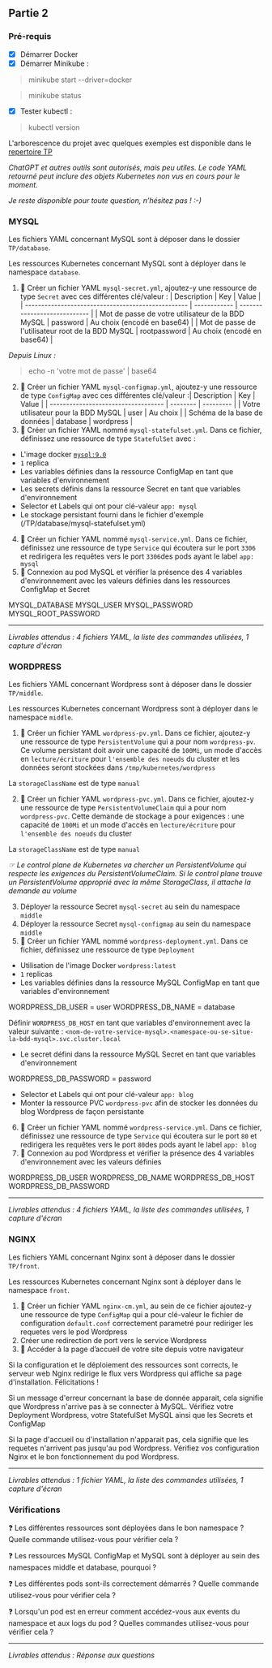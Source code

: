 ## Partie 2

### Pré-requis

- [X] Démarrer Docker
- [X] Démarrer Minikube :

> minikube start --driver=docker

> minikube status

- [X] Tester kubectl :

> kubectl version

L'arborescence du projet avec quelques exemples est disponible dans le [repertoire TP](https://gitlab.com/aurelienburet1/kubernetes/-/tree/main/TP?ref_type=heads)

*ChatGPT et autres outils sont autorisés, mais peu utiles. Le code YAML retourné peut inclure des objets Kubernetes non vus en cours pour le moment.*

*Je reste disponible pour toute question, n’hésitez pas ! :-)*

### MYSQL

Les fichiers YAML concernant MySQL sont à déposer dans le dossier `TP/database`.

Les ressources Kubernetes concernant MySQL sont à déployer dans le namespace `database`.

1. 📄 Créer un fichier YAML          `mysql-secret.yml`, ajoutez-y une ressource de type `Secret` avec ces différentes clé/valeur : | Description                                        | Key          | Value                        |
   | -------------------------------------------------- | ------------ | ---------------------------- |
   | Mot de passe de votre utilisateur de la BDD MySQL  | password     | Au choix (encodé en base64) |
   | Mot de passe de l'utilisateur root de la BDD MySQL | rootpassword | Au choix (encodé en base64) |

*Depuis Linux :*

> echo -n 'votre mot de passe' | base64

2. 📄 Créer un fichier YAML    `mysql-configmap.yml`, ajoutez-y une ressource de type `ConfigMap` avec ces différentes clé/valeur :| Description                         | Key      | Value     |
   | ----------------------------------- | -------- | --------- |
   | Votre utilisateur pour la BDD MySQL | user     | Au choix  |
   | Schéma de la base de données      | database | wordpress |
3. 📄 Créer un fichier YAML nommé `mysql-statefulset.yml`. Dans ce fichier, définissez une ressource de type `StatefulSet` avec :

- L'image docker [`mysql:9.0`](https://hub.docker.com/_/mysql#:~:text=tag%20%2D%2Dverbose%20%2D%2Dhelp-,Environment%20Variables,-When%20you%20start)
- `1` replica
- Les variables définies dans la ressource ConfigMap en tant que variables d'environnement
- Les secrets définis dans la ressource Secret en tant que variables d'environnement
- Selector et Labels qui ont pour clé-valeur `app: mysql`
- Le stockage persistant fourni dans le fichier d'exemple (/TP/database/mysql-statefulset.yml)

4. 📄 Créer un fichier YAML nommé `mysql-service.yml`. Dans ce fichier, définissez une ressource de type `Service` qui écoutera sur le port `3306` et redirigera les requêtes vers le port `3306`des pods ayant le label `app: mysql`
5. 📸 Connexion au pod MySQL et vérifier la présence des 4 variables d'environnement avec les valeurs définies dans les ressources ConfigMap et Secret

MYSQL_DATABASE
MYSQL_USER
MYSQL_PASSWORD
MYSQL_ROOT_PASSWORD

---

*Livrables attendus : 4 fichiers YAML, la liste des commandes utilisées, 1 capture d'écran*

### WORDPRESS

Les fichiers YAML concernant Wordpress sont à déposer dans le dossier `TP/middle`.

Les ressources Kubernetes concernant Wordpress sont à déployer dans le namespace `middle`.

1. 📄 Créer un fichier YAML `wordpress-pv.yml`.
   Dans ce fichier, ajoutez-y une ressource de type `PersistentVolume` qui a pour nom `wordpress-pv`. Ce volume persistant doit avoir une capacité de `100Mi`, un mode d'accès en `lecture/écriture` pour `l'ensemble des noeuds` du cluster et les données seront stockées dans `/tmp/kubernetes/wordpress`

La `storageClassName` est de type `manual`

2. 📄 Créer un fichier YAML `wordpress-pvc.yml`.
   Dans ce fichier, ajoutez-y une ressource de type `PersistentVolumeClaim` qui a pour nom `wordpress-pvc`. Cette demande de stockage a pour exigences : une capacité de `100Mi` et un mode d'accès en `lecture/écriture` pour `l'ensemble des noeuds` du cluster

La `storageClassName` est de type `manual`

*☞ Le control plane de Kubernetes va chercher un PersistentVolume qui respecte les exigences du PersistentVolumeClaim. Si le control plane trouve un PersistentVolume approprié avec la même StorageClass, il attache la demande au 	volume*

3. Déployer la ressource Secret `mysql-secret` au sein du namespace `middle`
4. Déployer la ressource Secret `mysql-configmap` au sein du namespace `middle`
5. 📄 Créer un fichier YAML nommé `wordpress-deployment.yml`. Dans ce fichier, définissez une ressource de type `Deployment`

- Utilisation de l'image Docker `wordpress:latest`
- `1` replicas
- Les variables définies dans la ressource MySQL ConfigMap en tant que variables d'environnement

WORDPRESS_DB_USER = user
WORDPRESS_DB_NAME = database

Définir `WORDPRESS_DB_HOST` en tant que variables d'environnement avec la valeur suivante : `<nom-de-votre-service-mysql>.<namespace-ou-se-situe-la-bdd-mysql>.svc.cluster.local`

- Le secret défini dans la ressource MySQL Secret en tant que variables d'environnement

WORDPRESS_DB_PASSWORD = password

- Selector et Labels qui ont pour clé-valeur `app: blog`
- Monter la ressource PVC `wordpress-pvc` afin de stocker les données du blog Wordpress de façon persistante

6. 📄 Créer un fichier YAML nommé `wordpress-service.yml`. Dans ce fichier, définissez une ressource de type `Service` qui écoutera sur le port `80` et redirigera les requêtes vers le port `80`des pods ayant le label `app: blog`
7. 📸 Connexion au pod Wordpress et vérifier la présence des 4 variables d'environnement avec les valeurs définies

WORDPRESS_DB_USER
WORDPRESS_DB_NAME
WORDPRESS_DB_HOST
WORDPRESS_DB_PASSWORD

---

*Livrables attendus : 4 fichiers YAML, la liste des commandes utilisées, 1 capture d'écran*

### NGINX

Les fichiers YAML concernant Nginx sont à déposer dans le dossier `TP/front`.

Les ressources Kubernetes concernant Nginx sont à déployer dans le namespace `front`.

1. 📄 Créer un fichier YAML `nginx-cm.yml`, au sein de ce fichier ajoutez-y une ressource de type `ConfigMap` qui a pour clé-valeur le fichier de configuration `default.conf` correctement parametré pour rediriger les requetes vers le pod Wordpress
2. Créer une redirection de port vers le service Wordpress
3. 📸 Accéder à la page d’accueil de votre site depuis votre navigateur

Si la configuration et le déploiement des ressources sont corrects, le serveur web Nginx redirige le flux vers Wordpress qui affiche sa page d'installation. Félicitations !

Si un message d'erreur concernant la base de donnée apparait, cela signifie que Wordpress n'arrive pas à se connecter à MySQL. Vérifiez votre Deployment Wordpress, votre StatefulSet MySQL ainsi que les Secrets et ConfigMap

Si la page d'accueil ou d'installation n'apparait pas, cela signifie que les requetes n'arrivent pas jusqu'au pod Wordpress. Vérifiez vos configuration Nginx et le bon fonctionnement du pod Wordpress.

---

*Livrables attendus : 1 fichier YAML, la liste des commandes utilisées, 1 capture d'écran*

### Vérifications

❓ Les différentes ressources sont déployées dans le bon namespace ? Quelle commande utilisez-vous pour vérifier cela ?

❓ Les ressources MySQL ConfigMap et MySQL sont à déployer au sein des namespaces middle et database, pourquoi ?

❓ Les différentes pods sont-ils correctement démarrés ? Quelle commande utilisez-vous pour vérifier cela ?

❓ Lorsqu'un pod est en erreur comment accédez-vous aux events du namespace et aux logs du pod ? Quelles commandes utilisez-vous pour vérifier cela ?

---

*Livrables attendus : Réponse aux questions*
